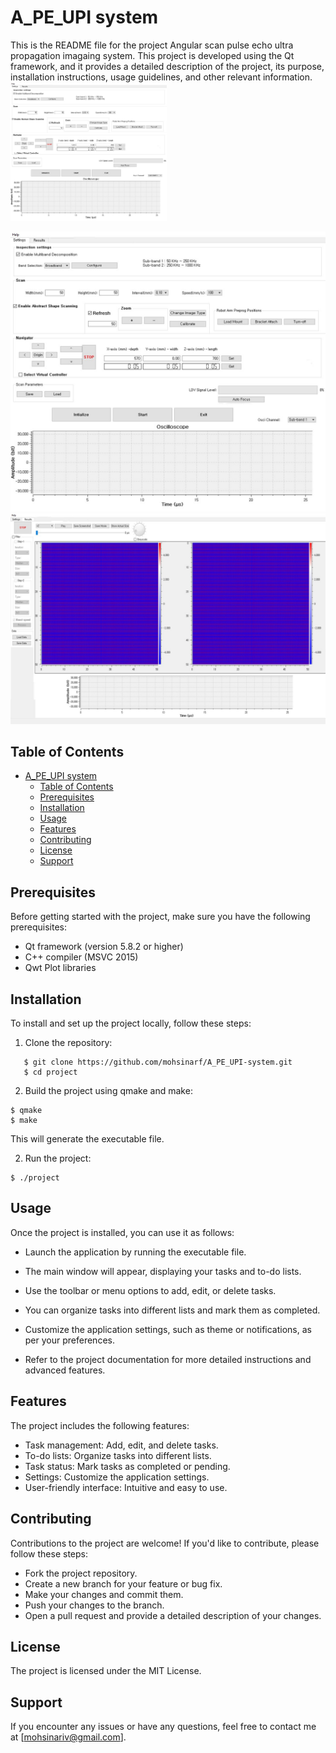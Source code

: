 # A_PE_UPI system
This is the README file for the project Angular scan pulse echo ultra propagation imagaing system. This project is developed using the Qt framework, and it provides a detailed description of the project, its purpose, installation instructions, usage guidelines, and other relevant information.
<img src="./images/Picture1.jpg" width="250" />




!["User_Interface1"](./images/Picture1.jpg)
!["User_Interface2"](./images/Picture2.jpg)

## Table of Contents

- [A\_PE\_UPI system](#a_pe_upi-system)
  - [Table of Contents](#table-of-contents)
  - [Prerequisites](#prerequisites)
  - [Installation](#installation)
  - [Usage](#usage)
  - [Features](#features)
  - [Contributing](#contributing)
  - [License](#license)
  - [Support](#support)

## Prerequisites

Before getting started with the project, make sure you have the following prerequisites:

- Qt framework (version 5.8.2 or higher)
- C++ compiler (MSVC 2015)
- Qwt Plot libraries
  

## Installation

To install and set up the project locally, follow these steps:

1. Clone the repository:

```
   $ git clone https://github.com/mohsinarf/A_PE_UPI-system.git
   $ cd project
   ```
2. Build the project using qmake and make:

```
$ qmake
$ make
```
This will generate the executable file.

2. Run the project:

```
$ ./project
```

## Usage
Once the project is installed, you can use it as follows:

- Launch the application by running the executable file.

- The main window will appear, displaying your tasks and to-do lists.

- Use the toolbar or menu options to add, edit, or delete tasks.

- You can organize tasks into different lists and mark them as completed.

- Customize the application settings, such as theme or notifications, as per your preferences.

- Refer to the project documentation for more detailed instructions and advanced features.

## Features
The project includes the following features:

- Task management: Add, edit, and delete tasks.
- To-do lists: Organize tasks into different lists.
- Task status: Mark tasks as completed or pending.
- Settings: Customize the application settings.
- User-friendly interface: Intuitive and easy to use.
## Contributing
Contributions to the project are welcome! If you'd like to contribute, please follow these steps:

- Fork the project repository.
- Create a new branch for your feature or bug fix.
- Make your changes and commit them.
- Push your changes to the branch.
- Open a pull request and provide a detailed description of your changes.
## License
The project is licensed under the MIT License.

## Support
If you encounter any issues or have any questions, feel free to contact me at [mohsinariv@gmail.com].
